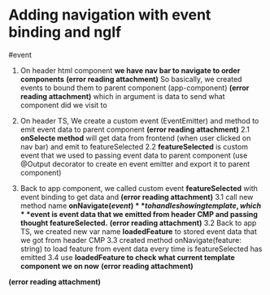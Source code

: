 # Adding navigation with event binding and ngIf
#event

1. On header html component **we have nav bar to navigate to order components**
 **(error reading attachment)**
	So basically, we created events to bound them to parent component (app-component) 
 **(error reading attachment)**
	which in argument is data to send what component did we visit to
2. On header TS, We create a custom event (EventEmitter) and method to emit event data to parent component
 **(error reading attachment)**
	2.1 **onSelecte method** will get data from frontend (when user clicked on nav bar) and emit to featureSelected
	2.2 **featureSelected** is custom event that we used to passing event data to parent component (use @Output decorator to create en 	event emitter and export it to parent component)

1. Back to app component, we called custom event **featureSelected** with event binding to get data and
 **(error reading attachment)**
	3.1 call new method name **onNavigate($event)** to handle showing template, which **$event is event data that we emitted from 	header CMP and passing thought featureSelected.**
 **(error reading attachment)**
	3.2 Back to app TS, we created new var name **loadedFeature** to stored event data that we got from header CMP
	3.3 created method onNavigate(feature: string) to load feature from event data every time is featureSelected has emitted
	3.4 use **loadedFeature to check what current template component we on now**
 **(error reading attachment)**

 **(error reading attachment)**